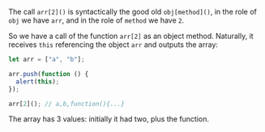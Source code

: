 The call `arr[2]()` is syntactically the good old `obj[method]()`, in the role of `obj` we have `arr`, and in the role of `method` we have `2`.

So we have a call of the function `arr[2]` as an object method. Naturally, it receives `this` referencing the object `arr` and outputs the array:

```js run
let arr = ["a", "b"];

arr.push(function () {
  alert(this);
});

arr[2](); // a,b,function(){...}
```

The array has 3 values: initially it had two, plus the function.
